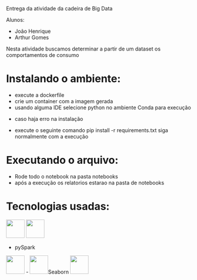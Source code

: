 Entrega da atividade da cadeira de Big Data

Alunos:
- João Henrique
- Arthur Gomes

Nesta atividade buscamos determinar a partir de um dataset os comportamentos de consumo

# Instalando o ambiente:

-  execute a dockerfile
-  crie um container com a imagem gerada
-  usando alguma IDE selecione python no ambiente Conda para execução
* caso haja erro na instalação
- execute o seguinte comando
  pip install -r requirements.txt
siga normalmente com a execução
# Executando o arquivo:

- Rode todo o notebook na pasta notebooks
- após a execução os relatorios estarao na pasta de notebooks
  
# Tecnologias usadas:
<img src= "https://stevedower.gallerycdn.vsassets.io/extensions/stevedower/python/0.24149.4/1716914037100/Microsoft.VisualStudio.Services.Icons.Default" height=50px 
width=50px>
<img src="https://github.com/Joaohenrique1987/Retail-Transactions/assets/86072531/81818411-159b-451b-aeb2-1ba11dac45c5" height=50px width=50px>
- pySpark
<img src = 'https://is1-ssl.mzstatic.com/image/thumb/Purple126/v4/9e/9c/a1/9e9ca188-fa83-5404-ba7a-141b2a326ca2/AppIcon-0-0-1x_U007emarketing-0-0-0-3-0-0-sRGB-0-0-0-GLES2_U002c0-512MB-85-220-0-0.png/256x256bb.jpg' height= 50px width = 50px>
- <img src = "https://hub.knime.com/david_foucout/spaces/Public/Components/Seaborn%20Multi-plot%20&%20Regression~y2q9ts8S78aG_4NS/current-state" height = 50px width = 50px>Seaborn
<img src="https://images.opencollective.com/numpy/68c08d3/logo/256.png" height=50px width=50px>
